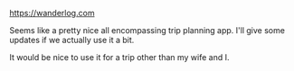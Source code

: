 https://wanderlog.com

Seems like a pretty nice all encompassing trip planning app. I'll give some updates if we actually use it a bit. 

It would be nice to use it for a trip other than my wife and I.
